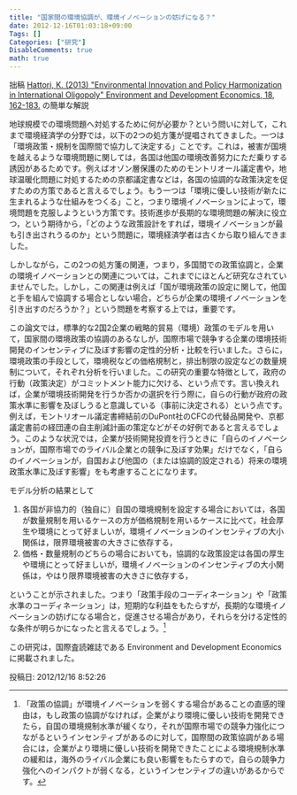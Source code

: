 ```yaml
---
title: "国家間の環境協調が、環境イノベーションの妨げになる？"
date: 2012-12-16T01:03:18+09:00
Tags: []
Categories: ["研究"]
DisableComments: true
math: true
---
```


拙稿 [Hattori, K. (2013) "Environmental Innovation and Policy Harmonization in International Oligopoly" Environment and Development Economics, 18, 162-183.](http://www.google.com/url?q=http%3A%2F%2Fjournals.cambridge.org%2Faction%2FdisplayAbstract%3FfromPage%3Donline%26aid%3D8707845&sa=D&sntz=1&usg=AFQjCNGmE05cCyRwPKcYDnYF08VCU4cyQg) の簡単な解説

地球規模での環境問題へ対処するために何が必要か？という問いに対して，これまで環境経済学の分野では，以下の2つの処方箋が提唱されてきました。一つは「環境政策・規制を国際間で協力して決定する」ことです。<!--more-->これは，被害が国境を越えるような環境問題に関しては，各国は他国の環境改善努力にただ乗りする誘因があるためです。例えばオゾン層保護のためのモントリオール議定書や，地球温暖化問題に対処するための京都議定書などは，各国の協調的な政策決定を促すための方策であると言えるでしょう。もう一つは「環境に優しい技術が新たに生まれるような仕組みをつくる」こと，つまり環境イノベーションによって，環境問題を克服しようという方策です。技術進歩が長期的な環境問題の解決に役立つ，という期待から，「どのような政策設計をすれば，環境イノベーションが最も引き出されうるのか」という問題に，環境経済学者は古くから取り組んできました。

しかしながら，この2つの処方箋の関連，つまり，多国間での政策協調と，企業の環境イノベーションとの関連については，これまでにほとんど研究なされていませんでした。しかし，この関連は例えば「国が環境政策の設定に関して，他国と手を組んで協調する場合としない場合，どちらが企業の環境イノベーションを引き出すのだろうか？」という問題を考察する上では，重要です。

この論文では，標準的な2国2企業の戦略的貿易（環境）政策のモデルを用いて，国家間の環境政策の協調のあるなしが，国際市場で競争する企業の環境技術開発のインセンティブに及ぼす影響の定性的分析・比較を行いました。さらに，環境政策の手段として，環境税などの価格規制と，排出制限の設定などの数量規制について，それぞれ分析を行いました。この研究の重要な特徴として，政府の行動（政策決定）がコミットメント能力に欠ける、という点です。言い換えれば，企業が環境技術開発を行うか否かの選択を行う際に，自らの行動が政府の政策水準に影響を及ぼしうると意識している（事前に決定される）という点です。例えば，モントリオール議定書締結前のDuPont社のCFCの代替品開発や、京都議定書前の経団連の自主削減計画の策定などがその好例であると言えるでしょう。このような状況では，企業が技術開発投資を行うときに「自らのイノベーションが，国際市場でのライバル企業との競争に及ぼす効果」だけでなく，「自らのイノベーションが，自国および他国の（または協調的設定される）将来の環境政策水準に及ぼす影響」をも考慮することになります。

モデル分析の結果として

1. 各国が非協力的（独自に）自国の環境規制を設定する場合においては，各国が数量規制を用いるケースの方が価格規制を用いるケースに比べて，社会厚生や環境にとって好ましいが，環境イノベーションのインセンティブの大小関係は，限界環境被害の大きさに依存する，
2. 価格・数量規制のどちらの場合においても，協調的な政策設定は各国の厚生や環境にとって好ましいが，環境イノベーションのインセンティブの大小関係は，やはり限界環境被害の大きさに依存する，

ということが示されました。つまり「政策手段のコーディネーション」や「政策水準のコーディネーション」は，短期的な利益をもたらすが，長期的な環境イノベーションの妨げになる場合と，促進させる場合があり，それらを分ける定性的な条件が明らかになったと言えるでしょう。[^1)]

この研究は，国際査読雑誌である Environment and Development Economics に掲載されました。

[^1)]:「政策の協調」が環境イノベーションを弱くする場合があることの直感的理由は，もし政策の協調がなければ，企業がより環境に優しい技術を開発できたら，自国の環境規制水準が緩くなり，それが国際市場での競争力強化につながるというインセンティブがあるのに対して，国際間の政策協調がある場合には，企業がより環境に優しい技術を開発できたことによる環境規制水準の緩和は，海外のライバル企業にも良い影響をもたらすので，自らの競争力強化へのインパクトが弱くなる，というインセンティブの違いがあるからです。

投稿日: 2012/12/16 8:52:26
